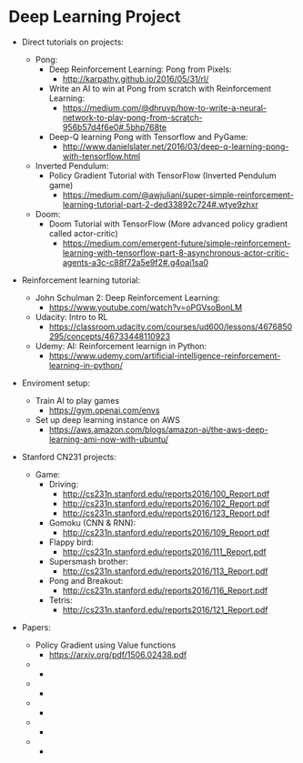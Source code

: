 # Deep Learning Project
* Direct tutorials on projects:
  * Pong:
    * Deep Reinforcement Learning: Pong from Pixels: 
      * http://karpathy.github.io/2016/05/31/rl/
    * Write an AI to win at Pong from scratch with Reinforcement Learning: 
      * https://medium.com/@dhruvp/how-to-write-a-neural-network-to-play-pong-from-scratch-956b57d4f6e0#.5bhp768te
    * Deep-Q learning Pong with Tensorflow and PyGame:
      * http://www.danielslater.net/2016/03/deep-q-learning-pong-with-tensorflow.html
  * Inverted Pendulum:
    * Policy Gradient Tutorial with TensorFlow (Inverted Pendulum game)
      * https://medium.com/@awjuliani/super-simple-reinforcement-learning-tutorial-part-2-ded33892c724#.wtye9zhxr
  * Doom:
    * Doom Tutorial with TensorFlow (More advanced policy gradient called actor-critic)
      * https://medium.com/emergent-future/simple-reinforcement-learning-with-tensorflow-part-8-asynchronous-actor-critic-agents-a3c-c88f72a5e9f2#.g4oai1sa0

* Reinforcement learning tutorial:
  * John Schulman 2: Deep Reinforcement Learning:
    * https://www.youtube.com/watch?v=oPGVsoBonLM
  * Udacity: Intro to RL
    * https://classroom.udacity.com/courses/ud600/lessons/4676850295/concepts/46733448110923
  * Udemy: AI: Reinforcement learnign in Python:
    * https://www.udemy.com/artificial-intelligence-reinforcement-learning-in-python/
    
* Enviroment setup:
  * Train AI to play games
    * https://gym.openai.com/envs
  * Set up deep learning instance on AWS
    * https://aws.amazon.com/blogs/amazon-ai/the-aws-deep-learning-ami-now-with-ubuntu/

* Stanford CN231 projects:
  * Game:
    * Driving:
      * http://cs231n.stanford.edu/reports2016/100_Report.pdf
      * http://cs231n.stanford.edu/reports2016/102_Report.pdf
      * http://cs231n.stanford.edu/reports2016/123_Report.pdf
    * Gomoku (CNN & RNN):
      * http://cs231n.stanford.edu/reports2016/109_Report.pdf
    * Flappy bird:
      * http://cs231n.stanford.edu/reports2016/111_Report.pdf
    * Supersmash brother:
      * http://cs231n.stanford.edu/reports2016/113_Report.pdf
    * Pong and Breakout:
      * http://cs231n.stanford.edu/reports2016/116_Report.pdf
    * Tetris:
      * http://cs231n.stanford.edu/reports2016/121_Report.pdf

* Papers:
  * Policy Gradient using Value functions
    * https://arxiv.org/pdf/1506.02438.pdf
  * 
    * 
  * 
    * 
  * 
    * 
  * 
    * 
  * 
    * 
